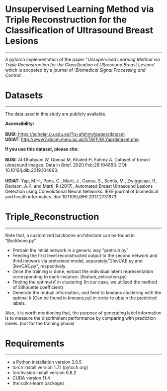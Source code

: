 # Unsupervised Learning Method via Triple Reconstruction for the Classification of Ultrasound Breast Lesions
___
A pytorch implementation of the paper "*Unsupervised Learning Method via Triple Reconstruction for the Classification of Ultrasound Breast Lesions*' which is accpeted by a journal of '*Biomedical Signal Processing and Control*'.

# Datasets
___

The data  used in this study are publicly available.

**Accessibility:**<br/>
<br/>
**BUSI:**,https://scholar.cu.edu.eg/?q=afahmy/pages/dataset <br/>
**UDIAT:** http://www2.docm.mmu.ac.uk/STAFF/M.Yap/dataset.php<br/>

**If you use this dataset, please cite:**<br/>
<br/>
**BUSI:** Al-Dhabyani W, Gomaa M, Khaled H, Fahmy A. Dataset of breast ultrasound images. Data in Brief. 2020 Feb;28:104863. DOI: 10.1016/j.dib.2019.104863.<br/><br/>
**UDIAT:** Yap, M.H., Pons, G., Marti, J., Ganau, S., Sentis, M., Zwiggelaar, R., Davison, A.K. and Marti, R.(2017), Automated Breast Ultrasound Lesions Detection using Convolutional Neural Networks. IEEE journal of biomedical and health informatics. doi: 10.1109/JBHI.2017.2731873 <br/>


# Triple_Reconstruction
___

Note that, a customized backbone architecture can be found in "Backbone.py"

* Pretrain the initial network in a generic way "pretrain.py"
* Feeding the first level reconstructed output to the second network and thrid network via pretrained model, separately."2levCAE.py and 3levCAE.py", respectively.
* Once the training is done, extract the individual latent representation corresponding to each instance. (feature_extraction.py)
* Finding the optimal *K* in clustering (In our case, we utilized the method of Silhouette coefficient)
* Generate the mutual information, and feed to kmeans clustering with the optimal k (Can be found in kmeans.py) in order to obtain the predicted labels.

Also, it is worth mentioning that, the purpose of generating label information is to measure the discriminant performance by comparing with prediction labels. (not for the training phase)



# Requirements
___
- a Python installation version 3.8.5  
- torch install version 1.7.1 (pytoch.org)
- torchvision install version 0.8.2
- CUDA version 11.4
- the scikit-learn packages

